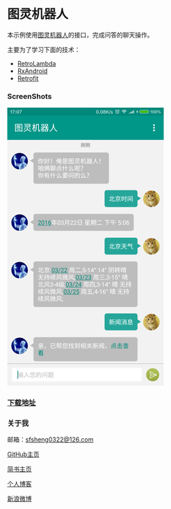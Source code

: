 # 图灵机器人

本示例使用[图灵机器人](http://www.tuling123.com/html/doc/docs.html)的接口，完成问答的聊天操作。

主要为了学习下面的技术：

* [RetroLambda](https://github.com/evant/gradle-retrolambda)
* [RxAndroid](https://github.com/ReactiveX/RxAndroid)
* [Retrofit](https://github.com/square/retrofit)

### ScreenShots

![](/screenshots/turing_1.png)

### [下载地址](http://fir.im/turing)


### 关于我

邮箱：sfsheng0322@126.com

[GitHub主页](https://github.com/sfsheng0322)

[简书主页](http://www.jianshu.com/users/88509e7e2ed1/latest_articles)

[个人博客](http://sunfusheng.com/)

[新浪微博](http://weibo.com/3852192525/profile?rightmod=1&wvr=6&mod=personinfo)